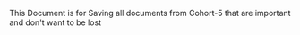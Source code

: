 This Document is for Saving all documents from Cohort-5 that are important and don't want to be lost 